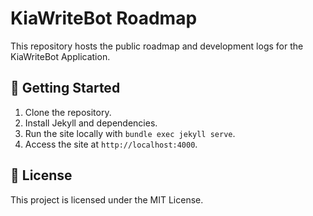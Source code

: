 # KiaWriteBot Roadmap

This repository hosts the public roadmap and development logs for the KiaWriteBot Application.

## 🚀 Getting Started

1. Clone the repository.
2. Install Jekyll and dependencies.
3. Run the site locally with `bundle exec jekyll serve`.
4. Access the site at `http://localhost:4000`.

## 📄 License

This project is licensed under the MIT License.
